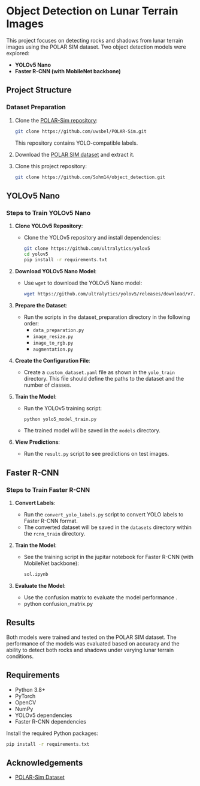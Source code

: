 # Object Detection on Lunar Terrain Images

This project focuses on detecting rocks and shadows from lunar terrain images using the POLAR SIM dataset. Two object detection models were explored:

- **YOLOv5 Nano**
- **Faster R-CNN (with MobileNet backbone)**

## Project Structure

### Dataset Preparation

1. Clone the [POLAR-Sim repository](https://github.com/uwsbel/POLAR-Sim.git):

   ```bash
   git clone https://github.com/uwsbel/POLAR-Sim.git
   ```

   This repository contains YOLO-compatible labels.
2. Download the [POLAR SIM dataset](https://ti.arc.nasa.gov/dataset/IRG_PolarDB/PolarDB_download/dataset_public_release.zip) and extract it.
3. Clone this project repository:

   ```bash
   git clone https://github.com/Sohm14/object_detection.git
   ```

## YOLOv5 Nano

### Steps to Train YOLOv5 Nano

1. **Clone YOLOv5 Repository**:

   - Clone the YOLOv5 repository and install dependencies:
     ```bash
     git clone https://github.com/ultralytics/yolov5 
     cd yolov5
     pip install -r requirements.txt 
     ```
2. **Download YOLOv5 Nano Model**:

   - Use `wget` to download the YOLOv5 Nano model:
     ```bash
     wget https://github.com/ultralytics/yolov5/releases/download/v7.0/yolov5n.pt
     ```
3. **Prepare the Dataset**:

   - Run the scripts in the dataset_preparation directory in the following order:
     - `data_preparation.py`
     - `image_resize.py`
     - `image_to_rgb.py`
     - `augmentation.py`
4. **Create the Configuration File**:

   - Create a `custom_dataset.yaml` file as shown in the `yolo_train` directory. This file should define the paths to the dataset and the number of classes.
5. **Train the Model**:

   - Run the YOLOv5 training script:
     ```bash
     python yolo5_model_train.py
     ```
   - The trained model will be saved in the `models` directory.
6. **View Predictions**:

   - Run the `result.py` script to see predictions on test images.

## Faster R-CNN

### Steps to Train Faster R-CNN

1. **Convert Labels**:

   - Run the `convert_yolo_labels.py` script to convert YOLO labels to Faster R-CNN format.
   - The converted dataset will be saved in the `datasets` directory within the `rcnn_train` directory.
2. **Train the Model**:

   - See the training script in the jupitar notebook for Faster R-CNN (with MobileNet backbone):
     ```bash
     sol.ipynb
     ```
3. **Evaluate the Model**:

   - Use the confusion matrix to evaluate the model performance .
   - python confusion_matrix.py

## Results

Both models were trained and tested on the POLAR SIM dataset. The performance of the models was evaluated based on accuracy and the ability to detect both rocks and shadows under varying lunar terrain conditions.

## Requirements

- Python 3.8+
- PyTorch
- OpenCV
- NumPy
- YOLOv5 dependencies
- Faster R-CNN dependencies

Install the required Python packages:

```bash
pip install -r requirements.txt
```

## Acknowledgements

- [POLAR-Sim Dataset](https://github.com/uwsbel/POLAR-Sim)
